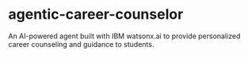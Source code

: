 # agentic-career-counselor
An AI-powered agent built with IBM watsonx.ai to provide personalized career counseling and guidance to students.
